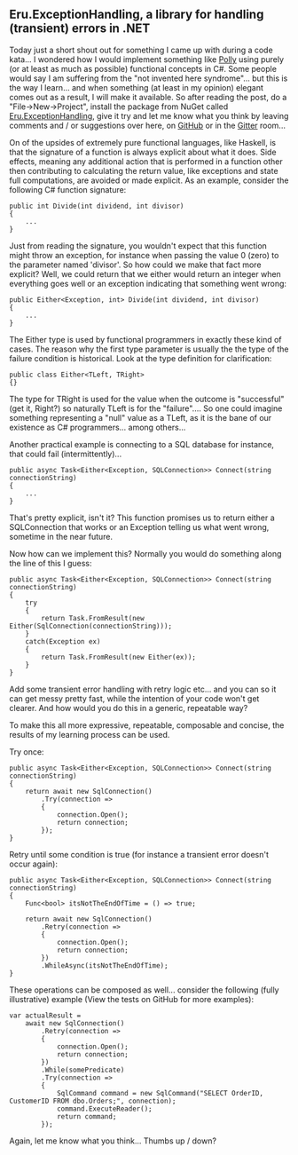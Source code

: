 
Eru.ExceptionHandling, a library for handling (transient) errors in .NET 
------------------------------------------------------------------------

Today just a short shout out for something I came up with during a code kata... I wondered how I would implement something like [Polly](https://github.com/michael-wolfenden/Polly) using purely (or at least as much as possible) functional concepts in C#. Some people would say I am suffering from the "not invented here syndrome"... but this is the way I learn... and when something (at least in my opinion) elegant comes out as a result, I will make it available. So after reading the post, do a "File->New->Project", install the package from NuGet called [Eru.ExceptionHandling](https://www.nuget.org/packages/Eru.ExceptionHandling/), give it try and let me know what you think by leaving comments and / or suggestions over here, on [GitHub](https://github.com/MCGPPeters/eru) or in the [Gitter](https://gitter.im/MCGPPeters/Eru?utm_source=badge&utm_medium=badge&utm_campaign=pr-badge&utm_content=badge) room...

On of the upsides of extremely pure functional languages, like Haskell, is that the signature of a function is always explicit about what it does. Side effects, meaning any additional action that is performed in a function other then contributing to calculating the return value, like exceptions and state full computations, are avoided or made explicit. As an example, consider the following C# function signature:

    public int Divide(int dividend, int divisor)
    {
		...
    }

Just from reading the signature, you wouldn't expect that this function might throw an exception, for instance when passing the value 0 (zero) to the parameter named 'divisor'. So how could we make that fact more explicit? Well, we could return that we either would return an integer when everything goes well or an exception indicating that something went wrong:
    
    public Either<Exception, int> Divide(int dividend, int divisor)
    {
    	...
    }

The Either type is used by functional programmers in exactly these kind of cases. The reason why the first type parameter is usually the the type of the failure condition is historical. Look at the type definition for clarification:

    public class Either<TLeft, TRight>
    {}

The type for TRight is used for the value when the outcome is "successful" (get it, Right?) so naturally TLeft is for the "failure".... So one could imagine something representing a "null" value as a TLeft, as it is the bane of our existence as C# programmers... among others...

Another practical example is connecting to a SQL database for instance, that could fail (intermittently)...

    public async Task<Either<Exception, SQLConnection>> Connect(string connectionString)
    {
    	...
    }

That's pretty explicit, isn't it? This function promises us to return either a SQLConnection that works or an Exception telling us what went wrong, sometime in the near future.

Now how can we implement this? Normally you would do something along the line of this I guess:

	public async Task<Either<Exception, SQLConnection>> Connect(string connectionString)
    {
     	try
		{
			return Task.FromResult(new Either(SqlConnection(connectionString)));
		}
		catch(Exception ex)
		{
			return Task.FromResult(new Either(ex));
		}
    }

Add some transient error handling with retry logic etc... and you can so it can get messy pretty fast, while the intention of your code won't get clearer. And how would you do this in a generic, repeatable way?

To make this all more expressive, repeatable, composable and concise, the results of my learning process can be used. 

Try once:

	public async Task<Either<Exception, SQLConnection>> Connect(string connectionString)
    {
     	return await new SqlConnection()
		    .Try(connection =>
		    {
		    	connection.Open();
		    	return connection;
		    });
    }

Retry until some condition is true (for instance a transient error doesn't occur again):


    public async Task<Either<Exception, SQLConnection>> Connect(string connectionString)
    {
		Func<bool> itsNotTheEndOfTime = () => true;

     	return await new SqlConnection()
		    .Retry(connection =>
		    {
		    	connection.Open();
		    	return connection;
		    })
		    .WhileAsync(itsNotTheEndOfTime);
    }

These operations can be composed as well... consider the following (fully illustrative) example (View the tests on GitHub for more examples):

    var actualResult = 
		await new SqlConnection()
		    .Retry(connection =>
            {
                connection.Open();
                return connection;
            })
            .While(somePredicate)
            .Try(connection =>
            {
                SqlCommand command = new SqlCommand("SELECT OrderID, CustomerID FROM dbo.Orders;", connection);
                command.ExecuteReader();
                return command;
            });	

Again, let me know what you think...  Thumbs up / down?